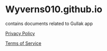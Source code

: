 # Wyverns010.github.io
contains documents related to Gullak app

[Privacy Policy](https://wyverns010.github.io/gpp.pdf)

[Terms of Service](https://wyverns010.github.io/gts.pdf)
